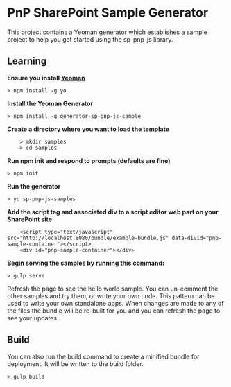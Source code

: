 # PnP SharePoint Sample Generator

This project contains a Yeoman generator which establishes a sample project to help you get started using the sp-pnp-js library.

## Learning

**Ensure you install [Yeoman](http://yeoman.io/learning/)**

`> npm install -g yo`

**Install the Yeoman Generator**

`> npm install -g generator-sp-pnp-js-sample`

**Create a directory where you want to load the template**

```
    > mkdir samples
    > cd samples
```

**Run npm init and respond to prompts (defaults are fine)**

`> npm init`

**Run the generator**

`> yo sp-pnp-js-samples`

**Add the script tag and associated div to a script editor web part on your SharePoint site**

```
    <script type="text/javascript" src="http://localhost:8080/bundle/example-bundle.js" data-divid="pnp-sample-container"></script>
    <div id="pnp-sample-container"></div>
```

**Begin serving the samples by running this command:**

`> gulp serve`


Refresh the page to see the hello world sample. You can un-comment the other samples and try them, or write your own code. This pattern can be used to write your own standalone apps. When changes are made to any of the files the bundle will be re-built for you and you can refresh the page to see your updates.

## Build

You can also run the build command to create a minified bundle for deployment. It will be written to the build folder.

`> gulp build`